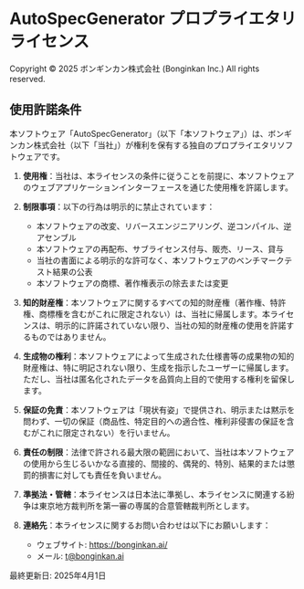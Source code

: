 # AutoSpecGenerator プロプライエタリライセンス

Copyright © 2025 ボンギンカン株式会社 (Bonginkan Inc.) All rights reserved.

## 使用許諾条件

本ソフトウェア「AutoSpecGenerator」（以下「本ソフトウェア」）は、ボンギンカン株式会社（以下「当社」）が権利を保有する独自のプロプライエタリソフトウェアです。

1. **使用権**：当社は、本ライセンスの条件に従うことを前提に、本ソフトウェアのウェブアプリケーションインターフェースを通じた使用権を許諾します。

2. **制限事項**：以下の行為は明示的に禁止されています：
   - 本ソフトウェアの改変、リバースエンジニアリング、逆コンパイル、逆アセンブル
   - 本ソフトウェアの再配布、サブライセンス付与、販売、リース、貸与
   - 当社の書面による明示的な許可なく、本ソフトウェアのベンチマークテスト結果の公表
   - 本ソフトウェアの商標、著作権表示の除去または変更

3. **知的財産権**：本ソフトウェアに関するすべての知的財産権（著作権、特許権、商標権を含むがこれに限定されない）は、当社に帰属します。本ライセンスは、明示的に許諾されていない限り、当社の知的財産権の使用を許諾するものではありません。

4. **生成物の権利**：本ソフトウェアによって生成された仕様書等の成果物の知的財産権は、特に明記されない限り、生成を指示したユーザーに帰属します。ただし、当社は匿名化されたデータを品質向上目的で使用する権利を留保します。

5. **保証の免責**：本ソフトウェアは「現状有姿」で提供され、明示または黙示を問わず、一切の保証（商品性、特定目的への適合性、権利非侵害の保証を含むがこれに限定されない）を行いません。

6. **責任の制限**：法律で許される最大限の範囲において、当社は本ソフトウェアの使用から生じるいかなる直接的、間接的、偶発的、特別、結果的または懲罰的損害に対しても責任を負いません。

7. **準拠法・管轄**：本ライセンスは日本法に準拠し、本ライセンスに関連する紛争は東京地方裁判所を第一審の専属的合意管轄裁判所とします。

8. **連絡先**：本ライセンスに関するお問い合わせは以下にお願いします：
   - ウェブサイト: https://bonginkan.ai/
   - メール: t@bonginkan.ai

最終更新日: 2025年4月1日 